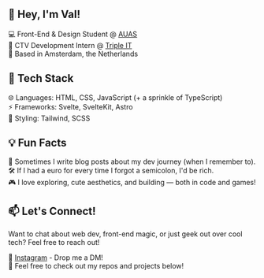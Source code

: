 ## 👋 Hey, I'm Val!

💻 Front-End & Design Student @ [AUAS](https://www.amsterdamuas.com/) <br>
🎯 CTV Development Intern @ [Triple IT](https://www.wearetriple.com/en) <br>
📍 Based in Amsterdam, the Netherlands

## 🔧 Tech Stack

🌐 Languages: HTML, CSS, JavaScript (+ a sprinkle of TypeScript) <br>
⚡ Frameworks: Svelte, SvelteKit, Astro <br>
🎨 Styling: Tailwind, SCSS

## 💡 Fun Facts

📝 Sometimes I write blog posts about my dev journey (when I remember to). <br>
🛠️ If I had a euro for every time I forgot a semicolon, I'd be rich. <br>
🎮  I love exploring, cute aesthetics, and building — both in code and games!

## 📫 Let's Connect!

Want to chat about web dev, front-end magic, or just geek out over cool tech? Feel free to reach out!

💬 [Instagram](https://www.instagram.com/itsvalyria/) - Drop me a DM! <br>
📂 Feel free to check out my repos and projects below!
